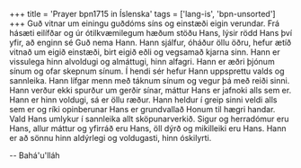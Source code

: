 +++
title = 'Prayer bpn1715 in Íslenska'
tags = ['lang-is', 'bpn-unsorted']
+++
Guð vitnar um einingu guðdóms síns og ein­stæði eigin verundar. Frá hásæti eilífðar og úr ótilkvæmilegum hæðum stöðu Hans, lýsir rödd Hans því yfir, að enginn sé Guð nema Hann. Hann sjálfur, óháður öllu öðru, hefur ætíð vitnað um eigið einstæði, birt eigið eðli og vegsamað kjarna sinn. Hann er vissulega hinn alvoldugi og almáttugi, hinn alfagri.
Hann er æðri þjónum sínum og ofar skepnum sínum. Í hendi sér hefur Hann uppsprettu valds og sannleika. Hann lífgar menn með táknum sínum og vegur þá með reiði sinni. Hann verður ekki spurður um gerðir sínar, máttur Hans er jafnoki alls sem er. Hann er hinn voldugi, sá er öllu ræður. Hann heldur í greip sinni veldi alls sem er og ríki opinberunar Hans er grundvallað Honum til hægri handar. Vald Hans umlykur í sannleika allt sköp­un­ar­verkið. Sigur og herradómur eru Hans, allur máttur og yfirráð eru Hans, öll dýrð og mikilleiki eru Hans. Hann er að sönnu hinn al­dýrlegi og voldugasti, hinn óskilyrti.

-- Bahá'u'lláh
